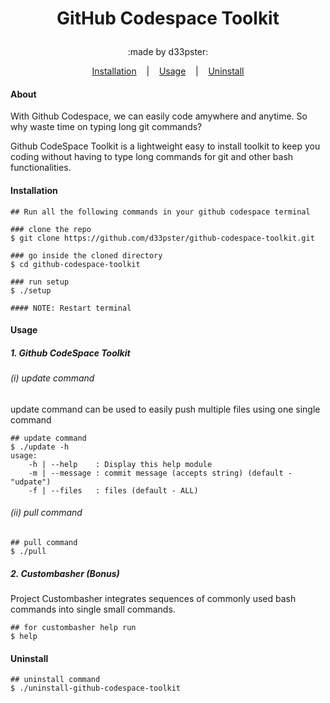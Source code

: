 # <p align='center'>GitHub Codespace Toolkit</p>
<p align='center'>:made by d33pster:</p>
<p align='center'>
    <a href='#Installation'>Installation</a>
    &nbsp;&nbsp;&nbsp;|&nbsp;&nbsp;&nbsp;
    <a href='#Usage'>Usage</a>
    &nbsp;&nbsp;&nbsp;|&nbsp;&nbsp;&nbsp;
    <a href='#Uninstall'>Uninstall </a>
</p>

#### About
With Github Codespace, we can easily code amywhere and anytime. So why waste time on typing long git commands?

Github CodeSpace Toolkit is a lightweight easy to install toolkit to keep you coding without having to type long commands for git and other bash functionalities.

#### Installation
```console
## Run all the following commands in your github codespace terminal

### clone the repo
$ git clone https://github.com/d33pster/github-codespace-toolkit.git

### go inside the cloned directory
$ cd github-codespace-toolkit

### run setup
$ ./setup

#### NOTE: Restart terminal
```

#### Usage
##### 1. Github CodeSpace Toolkit
###### (i) update command
update command can be used to easily push multiple files using one single command
```console
## update command
$ ./update -h
usage: 
    -h | --help    : Display this help module
    -m | --message : commit message (accepts string) (default - "udpate")
    -f | --files   : files (default - ALL)
```
###### (ii) pull command
```console
## pull command
$ ./pull
```
##### 2. Custombasher (Bonus)
Project Custombasher integrates sequences of commonly used bash commands into single small commands.
```console
## for custombasher help run
$ help
```
#### Uninstall
```console
## uninstall command
$ ./uninstall-github-codespace-toolkit
```